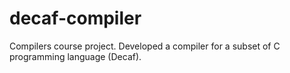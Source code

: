 # decaf-compiler
Compilers course project. Developed a compiler for a subset of C programming language (Decaf).
